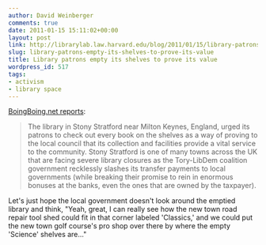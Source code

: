 ```yaml
---
author: David Weinberger
comments: true
date: 2011-01-15 15:11:02+00:00
layout: post
link: http://librarylab.law.harvard.edu/blog/2011/01/15/library-patrons-empty-its-shelves-to-prove-its-value/
slug: library-patrons-empty-its-shelves-to-prove-its-value
title: Library patrons empty its shelves to prove its value
wordpress_id: 517
tags:
- activism
- library space
---
```


[BoingBoing.net reports](http://www.boingboing.net/2011/01/14/threatened-library-g.html):



<blockquote>The library in Stony Stratford near Milton Keynes, England, urged its patrons to check out every book on the shelves as a way of proving to the local council that its collection and facilities provide a vital service to the community. Stony Stratford is one of many towns across the UK that are facing severe library closures as the Tory-LibDem coalition government recklessly slashes its transfer payments to local governments (while breaking their promise to rein in enormous bonuses at the banks, even the ones that are owned by the taxpayer).</blockquote>



Let's just hope the local government doesn't look around the emptied library and think, "Yeah, great, I can really see how the new town road repair tool shed could fit in that corner labeled 'Classics,' and we could put the new town golf course's  pro shop over there by where the empty 'Science' shelves are..."



